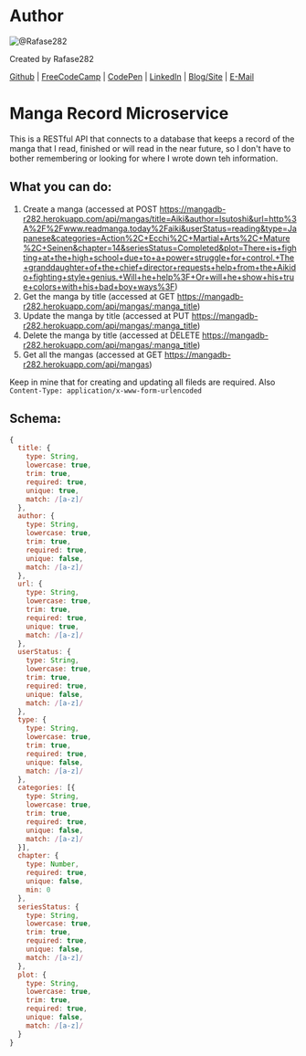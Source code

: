 # Author
![@Rafase282](https://avatars0.githubusercontent.com/Rafase282?&s=128)

Created by Rafase282

[Github](https://github.com/Rafase282) | [FreeCodeCamp](http://www.freecodecamp.com/rafase282) | [CodePen](http://codepen.io/Rafase282/) | [LinkedIn](https://www.linkedin.com/in/rafase282) | [Blog/Site](https://rafase282.wordpress.com/) | [E-Mail](mailto:rafase282@gmail.com)

# Manga Record Microservice

This is a RESTful API that connects to a database that keeps a record of the manga that I read, finished or will read in the near future, so I don't have to bother remembering or looking for where I wrote down teh information.

## What you can do:

1. Create a manga (accessed at POST https://mangadb-r282.herokuapp.com/api/mangas/title=Aiki&author=Isutoshi&url=http%3A%2F%2Fwww.readmanga.today%2Faiki&userStatus=reading&type=Japanese&categories=Action%2C+Ecchi%2C+Martial+Arts%2C+Mature%2C+Seinen&chapter=14&seriesStatus=Completed&plot=There+is+fighting+at+the+high+school+due+to+a+power+struggle+for+control.+The+granddaughter+of+the+chief+director+requests+help+from+the+Aikido+fighting+style+genius.+Will+he+help%3F+Or+will+he+show+his+true+colors+with+his+bad+boy+ways%3F)
2. Get the manga by title (accessed at GET https://mangadb-r282.herokuapp.com/api/mangas/:manga_title)
3. Update the manga by title (accessed at PUT https://mangadb-r282.herokuapp.com/api/mangas/:manga_title)
4. Delete the manga by title (accessed at DELETE https://mangadb-r282.herokuapp.com/api/mangas/:manga_title)
5. Get all the mangas (accessed at GET https://mangadb-r282.herokuapp.com/api/mangas)

Keep in mine that for creating and updating all fileds are required.
Also `Content-Type: application/x-www-form-urlencoded`

## Schema:

```js
{
  title: {
    type: String,
    lowercase: true,
    trim: true,
    required: true,
    unique: true,
    match: /[a-z]/
  },
  author: {
    type: String,
    lowercase: true,
    trim: true,
    required: true,
    unique: false,
    match: /[a-z]/
  },
  url: {
    type: String,
    lowercase: true,
    trim: true,
    required: true,
    unique: true,
    match: /[a-z]/
  },
  userStatus: {
    type: String,
    lowercase: true,
    trim: true,
    required: true,
    unique: false,
    match: /[a-z]/
  },
  type: {
    type: String,
    lowercase: true,
    trim: true,
    required: true,
    unique: false,
    match: /[a-z]/
  },
  categories: [{
    type: String,
    lowercase: true,
    trim: true,
    required: true,
    unique: false,
    match: /[a-z]/
  }],
  chapter: {
    type: Number,
    required: true,
    unique: false,
    min: 0
  },
  seriesStatus: {
    type: String,
    lowercase: true,
    trim: true,
    required: true,
    unique: false,
    match: /[a-z]/
  },
  plot: {
    type: String,
    lowercase: true,
    trim: true,
    required: true,
    unique: false,
    match: /[a-z]/
  }
}
```

